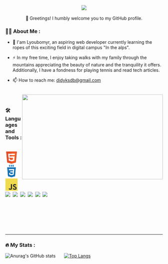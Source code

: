<div id="header" align="center">
  <img src="https://media.giphy.com/media/M9gbBd9nbDrOTu1Mqx/giphy.gif" width="100"/>
</div>
<p align="center">👋 Greetings! I humbly welcome you to my GitHub profile.</p>

### :man_technologist: About Me :

- :seedling: I'am Lyoubomyr, an aspiring web developer currently learning the ropes of this exciting field in digital campus "In the alps".

  
- :zap: In my free time, I enjoy taking walks with my family through the mountains appreciating the beauty of nature and the tranquility it offers. Additionally, I have a fondness for playing tennis and read tech articles.
  
- :mailbox: How to reach me: <a href="mailto:didyksdb@gmail.com">didyksdb@gmail.com</a>
<br>
<div>
  <img align="right" src="https://media.giphy.com/media/dWesBcTLavkZuG35MI/giphy.gif" width="450" height="270"/>
</div>
<br>

### :hammer_and_wrench: Languages and Tools :
<br>

<div>
  <img src="https://github.com/devicons/devicon/blob/master/icons/html5/html5-original.svg" title="HTML5" alt="HTML" width="40" height="40"/>&nbsp;
  <img src="https://github.com/devicons/devicon/blob/master/icons/css3/css3-plain-wordmark.svg"  title="CSS3" alt="CSS" width="40" height="40"/>&nbsp;
  <img src="https://github.com/devicons/devicon/blob/master/icons/javascript/javascript-original.svg" title="JavaScript" alt="JavaScript" width="40" height="40"/>&nbsp;
  <img width ='40px' src ='https://raw.githubusercontent.com/rahulbanerjee26/githubAboutMeGenerator/main/icons/java.svg'>&nbsp;
  <img width ='40px' src ='https://raw.githubusercontent.com/rahulbanerjee26/githubAboutMeGenerator/main/icons/php.svg'>&nbsp;
  <img width ='40px' src ='https://raw.githubusercontent.com/rahulbanerjee26/githubAboutMeGenerator/main/icons/mysql.svg'>&nbsp;
  <img width ='40px' src ='https://raw.githubusercontent.com/rahulbanerjee26/githubAboutMeGenerator/main/icons/github.svg'>&nbsp;
  <img width ='40px' src ='https://raw.githubusercontent.com/rahulbanerjee26/githubAboutMeGenerator/main/icons/linux.svg'>&nbsp;
  <img width ='40px' src ='https://raw.githubusercontent.com/rahulbanerjee26/githubAboutMeGenerator/main/icons/figma.svg'>&nbsp;
</div>
<br>
<br>
<br>
<br>
<br>
<br>


---

### :fire: My Stats :

![Anurag's GitHub stats](https://github-readme-stats.vercel.app/api?username=Lyoubomyr-Didyk&show_icons=true&theme=cobalt)&nbsp;&nbsp;&nbsp;&nbsp;&nbsp;&nbsp;
[![Top Langs](https://github-readme-stats.vercel.app/api/top-langs/?username=Lyoubomyr-Didyk&layout=compact&theme=jolly)](https://github.com/anuraghazra/github-readme-stats)




<!---
Lyoubomyr-Didyk/Lyoubomyr-Didyk is a ✨ special ✨ repository because its `README.md` (this file) appears on your GitHub profile.
You can click the Preview link to take a look at your changes.
--->
